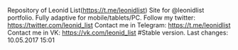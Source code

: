 Repository of Leonid List(https://t.me/leonidlist)
Site for @leonidlist portfolio. Fully adaptive for mobile/tablets/PC.
Follow my twitter: https://twitter.com/leonid_list
Contact me in Telegram: https://t.me/leonidlist
Contact me in VK: https://vk.com/leonid_list
#Stable version. Last changes: 10.05.2017 15:01
